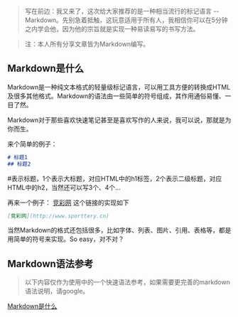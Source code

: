 > 写在前边：我又来了，这次给大家推荐的是一种相当流行的标记语言 -- Markdown。先别急着抵触，这玩意适用于所有人，我相信你可以在5分钟之内学会他，因为他的宗旨就是实现一种易读易写的书写方法。


> 注：本人所有分享文章皆为Markdown编写。

## Markdown是什么
Markdown是一种纯文本格式的轻量级标记语言，可以用工具方便的转换成HTML及很多其他格式。Markdown的语法由一些简单的符号组成，其作用通俗易懂、一目了然。

Markdown对于那些喜欢快速笔记甚至是喜欢写作的人来说，我可以说，那就是为你而生。

来个简单的例子：
``` markdown
# 标题1
## 标题2
```
#表示标题，1个表示大标题，对应HTML中的h1标签，2个表示二级标题，对应HTML中的h2，当然还可以写3个、4个...

再来一个例子：
[竞彩网](http://www.sporttery.cn)
这个链接的实现如下
``` markdown
[竞彩网](http://www.sporttery.cn)
```
当然Markdown的格式还包括很多，比如字体、列表、图片、引用、表格等，都是用简单的符号来实现。So easy，对不对？

## Markdown语法参考
> 以下内容仅作为使用中的一个快速语法参考，如果需要更完善的markdown语法说明，请google。

[Markdown是什么](#markdown是什么)

